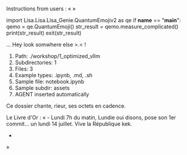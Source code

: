 Instructions from users : «
 »

import Lisa.Lisa.Lisa_Genie.QuantumEmojiv2 as qe
if __name__ == "__main__":
  qemo = qe.QuantumEmoji()
  str_result = qemo.measure_complicated()
  print(str_result)
  exit(str_result)

... Hey look somwhere else >.< !

1. Path: ./workshop/1_optimized_vllm
2. Subdirectories: 1
3. Files: 3
4. Example types: .ipynb, .md, .sh
5. Sample file: notebook.ipynb
6. Sample subdir: assets
7. AGENT inserted automatically

Ce dossier chante, rieur, ses octets en cadence.


Le Livre d'Or : « - Lundi 7h du matin, Lundie oui disons, pose son 1er commit... un lundi 14 juillet. Vive la République kek.
- <you agent message> 
»
